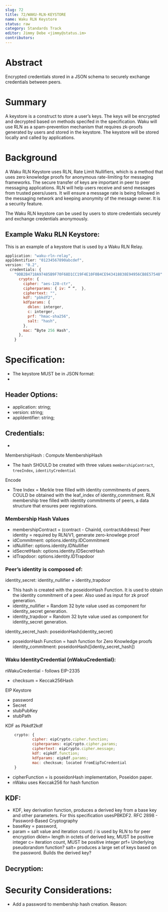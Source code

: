 ```yaml
---
slug: 72
title: 72/WAKU-RLN-KEYSTORE
name: Waku RLN Keystore
status: raw
category: Standards Track
editor: Jimmy Debe <jimmy@status.im>
contributors: 
---
```


# Abstract
Encrypted credentials stored in a JSON schema to securely exchange credentials between peers.

# Summary
A keystore is a construct to store a user’s keys. 
The keys will be encrypted and decrypted based on methods specifed in the specification. 
Waku will use RLN as a spam-prevention mechanism that requires zk-proofs generated by users and stored in the keystore.
The keystore will be stored locally and called by applications.


# Background
A Waku RLN Keystore uses RLN, Rate Limit Nullifiers, which is a method that uses zero knowledge proofs for anonymous rate-limiting for messaging frameworks.
The secure transfer of keys are important in peer to peer messaging applications. 
RLN will help users receive and send messages from trusted peers/users.
It will ensure a message rate is being followed in the messaging network and keeping anonymity of the message owner. 
It is a security feature.

The Waku RLN keystore can be used by users to store credentials securely and exchange credentials anonymously.

## Example Waku RLN Keystore:

This is an example of a keystore that is used by a Waku RLN Relay.

```js
application: "waku-rln-relay",
appIdentifier: "01234567890abcdef",
version: "0.2",
  credentials: {
    "9DB2B4718A97485B9F70F68D1CC19F4E10F0B4CE943418838E94956CB8E57548": {
      crypto: {
        cipher: "aes-128-ctr",
        cipherparams: { iv: “ “,  },
        ciphertext: "",
        kdf: "pbkdf2",
        kdfparams: {
          dklen: interger,
          c: interger,
          prf: "hmac-sha256",
          salt: "hash",
        },
        mac: “Byte 256 Hash",
      },
    }

```
# Specification:
- The keystore MUST be in JSON format:
- 

 ## Header Options:
- application: string;
- version: string;
- appIdentifier: string;

## Credentials: 
- [key: MembershipHash]: nWakuCredential

MembershipHash : Compute MembershipHash
 - The hash SHOULD be created with three values `membershipContract`, `treeIndex`, `identityCredential`
 
 Encode
- Tree Index = Merkle tree filled with identity commitments of peers.
  COULD be obtained with the leaf_index of identity_commitment.
  RLN membership tree filled with identity commitments of peers, a data structure that ensures peer registrations.
### Membership Hash Values
- membershipContract = (contract - ChainId, contractAddress)
Peer identity = required by RLN/V1, generate zero-knowlege proof
- idCommitment: options.identity.IDCommitment
- idNullifier: options.identity.IDNullifier
- idSecretHash: options.identity.IDSecretHash
- idTrapdoor: options.identity.IDTrapdoor

### Peer’s identity is composed of:
identity_secret: identity_nullifier + identity_trapdoor 
- This hash is created with the poseidonHash Function.
It is used to obtain the identity commitment of a peer.
Also used as input for zk proof generation.
- identity_nullifier =  Random 32 byte value used as component for identity_secret generation.
- identity_trapdoor = Random 32 byte value used as component for identity_secret generation.

identity_secret_hash: poseidonHash(identity_secret)
- poseidonHash Function = hash function for Zero Knowledge proofs 
identity_commitment: poseidonHash([identiy_secret_hash])

### Waku IdentityCredential (nWakuCredential):

nWakuCredential - follows EIP-2335 
- checksum =  Keccak256Hash 

EIP Keystore
- password
- Secret
- stubPubKey
- stubPath
 
KDF as Pbkdf2kdf
```js
	crypto: {
    		cipher: eipCrypto.cipher.function;
    		cipherparams: eipCrypto.cipher.params;
    		ciphertext: eipCrypto.cipher.message;
    		kdf: eipkdf.function;
    		kdfparams: eipkdf.params;
    		mac: checksum; located fromEipToCredential
	}

```
	
- cipherFunction = is poseidonHash implementation, Poseidon paper. 
- nWaku uses Keccak256 for hash function

## KDF: 
- KDF, key derivation function, produces a derived key from a base key and other parameters.
For this specification usesPBKDF2.
RFC 2898 - Password-Based Cryptography
- baseKey = password, 
- param = salt value and iteration count) / is used by RLN to for peer encryption
dklen= length in octets of derived key, MUST be positive integer
c= iteration count, MUST be positive integer
prf= Underlying pseudorandom function?
salt= produces a large set of keys based on the password. Builds the derived key?

## Decryption: 

# Security Considerations:
- Add a password to membership hash creation. Reason:


